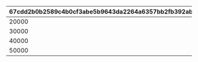 |67cdd2b0b2589c4b0cf3abe5b9643da2264a6357bb2fb392ab258c81b63fd4ab|4d1cad86143ee9197dee89640693cf3a19902b23835e1f38b378c61eff7789d2|30ec0de766d73fbc8b5647034641f8c4ec64c9c4b969a3432a41b459afafa69c|becdcdd091e088a82ef2dbaa780254d2a88ff590eab2e955bf486c090fb34879|d7a7509a50996fd61825a322d17855baf3ae92f93d591a34902773ed21359f76|
| --- | --- | --- | --- | --- |
|20000|1|1000|5|20000000|
|30000|2|1200|5|30000000|
|40000|3|1500|5|40000000|
|50000|4|2000|5|50000000|